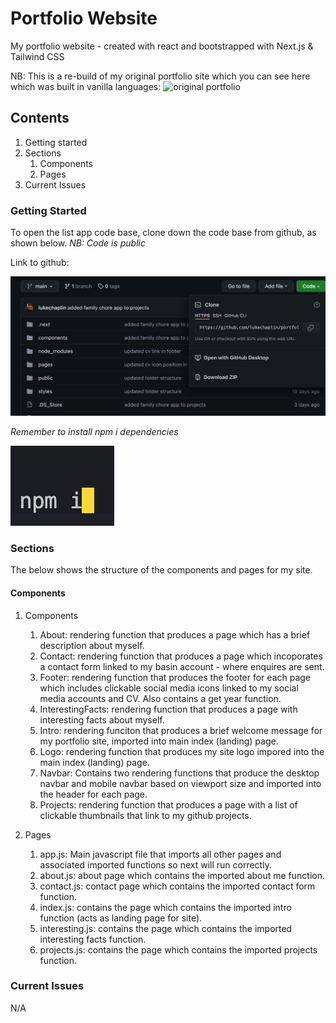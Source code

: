 # Portfolio Website

My portfolio website - created with react and bootstrapped with Next.js & Tailwind CSS

NB: This is a re-build of my original portfolio site which you can see here which was built in vanilla languages: ![original portfolio](https://github.com/SchoolOfCode/w4d1_week3-recap-lukechaplin)

## Contents

1. Getting started
2. Sections
   1. Components
   2. Pages
3. Current Issues

### Getting Started

To open the list app code base, clone down the code base from github, as shown below.
_NB: Code is public_

Link to github:

![](screenshot1.png)

_Remember to install npm i dependencies_

![](screenshot2.png)

### Sections

The below shows the structure of the components and pages for my site.

#### Components

1. Components

   1. About: rendering function that produces a page which has a brief description about myself.
   2. Contact: rendering function that produces a page which incoporates a contact form linked to my basin account - where enquires are sent.
   3. Footer: rendering function that produces the footer for each page which includes clickable social media icons linked to my social media accounts and CV. Also contains a get year function.
   4. InterestingFacts: rendering function that produces a page with interesting facts about myself.
   5. Intro: rendering funciton that produces a brief welcome message for my portfolio site, imported into main index (landing) page.
   6. Logo: rendering function that produces my site logo impored into the main index (landing) page.
   7. Navbar: Contains two rendering functions that produce the desktop navbar and mobile navbar based on viewport size and imported into the header for each page.
   8. Projects: rendering function that produces a page with a list of clickable thumbnails that link to my github projects.

2. Pages

   1. app.js: Main javascript file that imports all other pages and associated imported functions so next will run correctly.
   2. about.js: about page which contains the imported about me function.
   3. contact.js: contact page which contains the imported contact form function.
   4. index.js: contains the page which contains the imported intro function (acts as landing page for site).
   5. interesting.js: contains the page which contains the imported interesting facts function.
   6. projects.js: contains the page which contains the imported projects function.

### Current Issues

N/A
